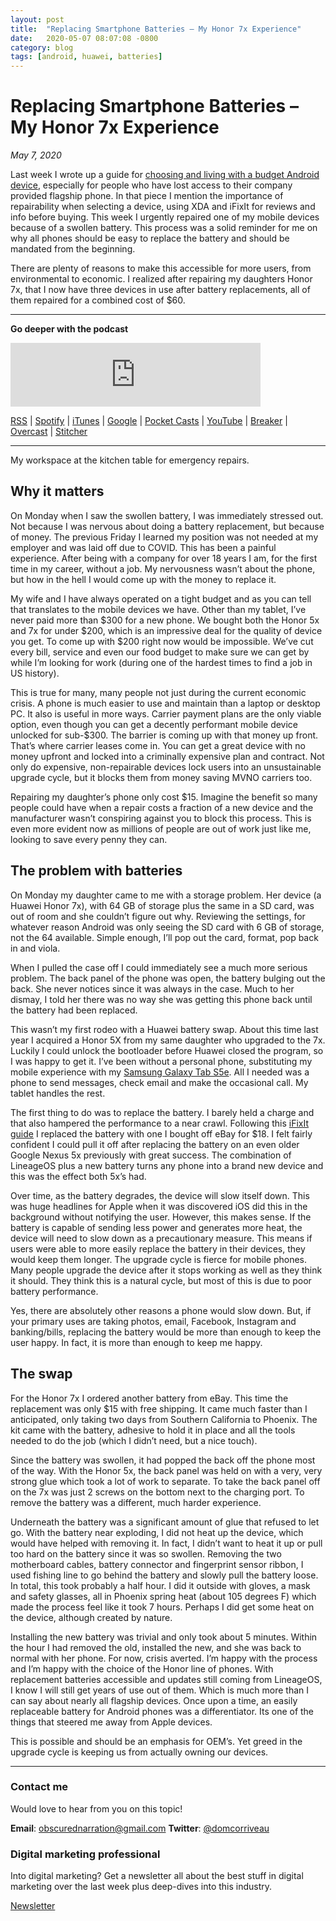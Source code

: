 ```yaml
---
layout: post
title:  "Replacing Smartphone Batteries – My Honor 7x Experience"
date:   2020-05-07 08:07:08 -0800
category: blog
tags: [android, huawei, batteries]
---
```

# Replacing Smartphone Batteries – My Honor 7x Experience
*May 7, 2020*  

Last week I wrote up a guide for [choosing and living with a budget Android device](https://cinimodev.github.io/android/2020-04-30-suddenly-need-budget-android-phone-start-here/), especially for people who have lost access to their company provided flagship phone. In that piece I mention the importance of repairability when selecting a device, using XDA and iFixIt for reviews and info before buying. This week I urgently repaired one of my mobile devices because of a swollen battery. This process was a solid reminder for me on why all phones should be easy to replace the battery and should be mandated from the beginning.

There are plenty of reasons to make this accessible for more users, from environmental to economic. I realized after repairing my daughters Honor 7x, that I now have three devices in use after battery replacements, all of them repaired for a combined cost of $60.

* * *

**Go deeper with the podcast**

<iframe src="https://anchor.fm/dctalks/embed/episodes/The-Economic-Need-for-Replaceable-Batteries--DC-Tech-Talks-Podcast-edp2m3" height="102px" width="400px" frameborder="0" scrolling="no"></iframe>

[RSS](https://anchor.fm/s/8af59bc/podcast/rss) | [Spotify](https://gwth.us/dcttspotify) | [iTunes](https://gwth.us/dcttapple) | [Google](https://www.google.com/podcasts?feed=aHR0cHM6Ly9hbmNob3IuZm0vcy84YWY1OWJjL3BvZGNhc3QvcnNz) | [Pocket Casts](https://pca.st/p5Fy) | [YouTube](https://www.youtube.com/dominiccorriveau) | [Breaker](https://www.breaker.audio/dc-talks-podcast) | [Overcast](https://overcast.fm/itunes1450176844/dc-talks-podcast) | [Stitcher](https://www.stitcher.com/podcast/anchor-podcasts/dc-talks-podcast)

* * *
My workspace at the kitchen table for emergency repairs.

## Why it matters

On Monday when I saw the swollen battery, I was immediately stressed out. Not because I was nervous about doing a battery replacement, but because of money. The previous Friday I learned my position was not needed at my employer and was laid off due to COVID. This has been a painful experience. After being with a company for over 18 years I am, for the first time in my career, without a job. My nervousness wasn’t about the phone, but how in the hell I would come up with the money to replace it.

My wife and I have always operated on a tight budget and as you can tell that translates to the mobile devices we have. Other than my tablet, I’ve never paid more than $300 for a new phone. We bought both the Honor 5x and 7x for under $200, which is an impressive deal for the quality of device you get. To come up with $200 right now would be impossible. We’ve cut every bill, service and even our food budget to make sure we can get by while I’m looking for work (during one of the hardest times to find a job in US history).

This is true for many, many people not just during the current economic crisis. A phone is much easier to use and maintain than a laptop or desktop PC. It also is useful in more ways. Carrier payment plans are the only viable option, even though you can get a decently performant mobile device unlocked for sub-$300. The barrier is coming up with that money up front. That’s where carrier leases come in. You can get a great device with no money upfront and locked into a criminally expensive plan and contract. Not only do expensive, non-repairable devices lock users into an unsustainable upgrade cycle, but it blocks them from money saving MVNO carriers too.

Repairing my daughter’s phone only cost $15. Imagine the benefit so many people could have when a repair costs a fraction of a new device and the manufacturer wasn’t conspiring against you to block this process. This is even more evident now as millions of people are out of work just like me, looking to save every penny they can.

## The problem with batteries

On Monday my daughter came to me with a storage problem. Her device (a Huawei Honor 7x), with 64 GB of storage plus the same in a SD card, was out of room and she couldn’t figure out why. Reviewing the settings, for whatever reason Android was only seeing the SD card with 6 GB of storage, not the 64 available. Simple enough, I’ll pop out the card, format, pop back in and viola.

When I pulled the case off I could immediately see a much more serious problem. The back panel of the phone was open, the battery bulging out the back. She never notices since it was always in the case. Much to her dismay, I told her there was no way she was getting this phone back until the battery had been replaced.

This wasn’t my first rodeo with a Huawei battery swap. About this time last year I acquired a Honor 5X from my same daughter who upgraded to the 7x. Luckily I could unlock the bootloader before Huawei closed the program, so I was happy to get it. I’ve been without a personal phone, substituting my mobile experience with my [Samsung Galaxy Tab S5e](https://obscurednarration.com/going-pro-with-a-mid-range-android-tablet/). All I needed was a phone to send messages, check email and make the occasional call. My tablet handles the rest.

The first thing to do was to replace the battery. I barely held a charge and that also hampered the performance to a near crawl. Following this [iFixIt guide](https://www.ifixit.com/Guide/HUAWEI+HONOR+5X+Battery+Replacement/105850) I replaced the battery with one I bought off eBay for $18. I felt fairly confident I could pull it off after replacing the battery on an even older Google Nexus 5x previously with great success. The combination of LineageOS plus a new battery turns any phone into a brand new device and this was the effect both 5x’s had.

Over time, as the battery degrades, the device will slow itself down. This was huge headlines for Apple when it was discovered iOS did this in the background without notifying the user. However, this makes sense. If the battery is capable of sending less power and generates more heat, the device will need to slow down as a precautionary measure. This means if users were able to more easily replace the battery in their devices, they would keep them longer. The upgrade cycle is fierce for mobile phones. Many people upgrade the device after it stops working as well as they think it should. They think this is a natural cycle, but most of this is due to poor battery performance.

Yes, there are absolutely other reasons a phone would slow down. But, if your primary uses are taking photos, email, Facebook, Instagram and banking/bills, replacing the battery would be more than enough to keep the user happy. In fact, it is more than enough to keep me happy.

## The swap

For the Honor 7x I ordered another battery from eBay. This time the replacement was only $15 with free shipping. It came much faster than I anticipated, only taking two days from Southern California to Phoenix. The kit came with the battery, adhesive to hold it in place and all the tools needed to do the job (which I didn’t need, but a nice touch).

Since the battery was swollen, it had popped the back off the phone most of the way. With the Honor 5x, the back panel was held on with a very, very strong glue which took a lot of work to separate. To take the back panel off on the 7x was just 2 screws on the bottom next to the charging port. To remove the battery was a different, much harder experience.

Underneath the battery was a significant amount of glue that refused to let go. With the battery near exploding, I did not heat up the device, which would have helped with removing it. In fact, I didn’t want to heat it up or pull too hard on the battery since it was so swollen. Removing the two motherboard cables, battery connector and fingerprint sensor ribbon, I used fishing line to go behind the battery and slowly pull the battery loose. In total, this took probably a half hour. I did it outside with gloves, a mask and safety glasses, all in Phoenix spring heat (about 105 degrees F) which made the process feel like it took 7 hours. Perhaps I did get some heat on the device, although created by nature.

Installing the new battery was trivial and only took about 5 minutes. Within the hour I had removed the old, installed the new, and she was back to normal with her phone. For now, crisis averted. I’m happy with the process and I’m happy with the choice of the Honor line of phones. With replacement batteries accessible and updates still coming from LineageOS, I know I will still get years of use out of them. Which is much more than I can say about nearly all flagship devices. Once upon a time, an easily replaceable battery for Android phones was a differentiator. Its one of the things that steered me away from Apple devices.

This is possible and should be an emphasis for OEM’s. Yet greed in the upgrade cycle is keeping us from actually owning our devices.

* * *

### Contact me

Would love to hear from you on this topic!

**Email**: obscurednarration@gmail.com
**Twitter**: [@domcorriveau](https://twitter.com/domcorriveau)

### Digital marketing professional

Into digital marketing? Get a newsletter all about the best stuff in digital marketing over the last week plus deep-dives into this industry.

[Newsletter](https://corrteksolutions.com/marketing-mixer-newsletter/)
